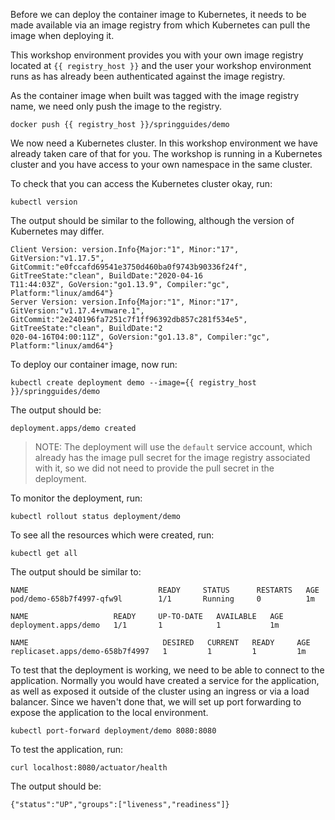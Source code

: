 Before we can deploy the container image to Kubernetes, it needs to be made available via an image registry from which Kubernetes can pull the image when deploying it.

This workshop environment provides you with your own image registry located at `{{ registry_host }}` and the user your workshop environment runs as has already been authenticated against the image registry.

As the container image when built was tagged with the image registry name, we need only push the image to the registry.

```execute
docker push {{ registry_host }}/springguides/demo
```

We now need a Kubernetes cluster. In this workshop environment we have already taken care of that for you. The workshop is running in a Kubernetes cluster and you have access to your own namespace in the same cluster.

To check that you can access the Kubernetes cluster okay, run:

```execute
kubectl version
```

The output should be similar to the following, although the version of Kubernetes may differ.

```
Client Version: version.Info{Major:"1", Minor:"17", GitVersion:"v1.17.5", GitCommit:"e0fccafd69541e3750d460ba0f9743b90336f24f", GitTreeState:"clean", BuildDate:"2020-04-16
T11:44:03Z", GoVersion:"go1.13.9", Compiler:"gc", Platform:"linux/amd64"}
Server Version: version.Info{Major:"1", Minor:"17", GitVersion:"v1.17.4+vmware.1", GitCommit:"2e240196fa7251c7f1ff96392db857c281f534e5", GitTreeState:"clean", BuildDate:"2
020-04-16T04:00:11Z", GoVersion:"go1.13.8", Compiler:"gc", Platform:"linux/amd64"}
```

To deploy our container image, now run:

```execute
kubectl create deployment demo --image={{ registry_host }}/springguides/demo
```

The output should be:

```
deployment.apps/demo created
```

> NOTE: The deployment will use the `default` service account, which already has the image pull secret for the image registry associated with it, so we did not need to provide the pull secret in the deployment.

To monitor the deployment, run:

```execute
kubectl rollout status deployment/demo
```

To see all the resources which were created, run:

```execute
kubectl get all
```

The output should be similar to:

```
NAME                             READY     STATUS      RESTARTS   AGE
pod/demo-658b7f4997-qfw9l        1/1       Running     0          1m

NAME                   READY     UP-TO-DATE   AVAILABLE   AGE
deployment.apps/demo   1/1       1            1           1m

NAME                              DESIRED   CURRENT   READY     AGE
replicaset.apps/demo-658b7f4997   1         1         1         1m
```

To test that the deployment is working, we need to be able to connect to the application. Normally you would have created a service for the application, as well as exposed it outside of the cluster using an ingress or via a load balancer. Since we haven't done that, we will set up port forwarding to expose the application to the local environment.

```execute
kubectl port-forward deployment/demo 8080:8080
```

To test the application, run:

```execute-2
curl localhost:8080/actuator/health
```

The output should be:

```
{"status":"UP","groups":["liveness","readiness"]}
```
